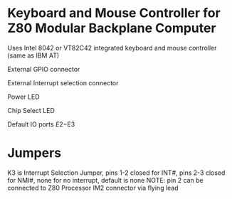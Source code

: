 # Keyboard and Mouse Controller for Z80 Modular Backplane Computer

Uses Intel 8042 or VT82C42 integrated keyboard and mouse controller (same as IBM AT)

External GPIO connector

External Interrupt selection connector

Power LED

Chip Select LED

Default IO ports $E2-$E3

# Jumpers

K3 is Interrupt Selection Jumper, pins 1-2 closed for INT#, pins 2-3 closed for NMI#, none for no interrupt, default is none
NOTE: pin 2 can be connected to Z80 Processor IM2 connector via flying lead
